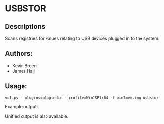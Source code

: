 # USBSTOR

## Descriptions
Scans registries for values relating to USB devices plugged in to the system. 

## Authors:

 - Kevin Breen
 - James Hall

## Usage:

```vol.py --plugins=plugindir --profile=Win7SP1x64 -f win7mem.img usbstor```

Example output:

Unified output is also available. 


